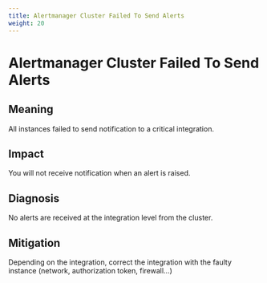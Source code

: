 ```yaml
---
title: Alertmanager Cluster Failed To Send Alerts
weight: 20
---
```


# Alertmanager Cluster Failed To Send Alerts

## Meaning

All instances failed to send notification to a critical integration. 

## Impact

You will not receive notification when an alert is raised.

## Diagnosis

No alerts are received at the integration level from the cluster. 

## Mitigation

Depending on the integration, correct the integration with the faulty instance (network, authorization token, firewall...)